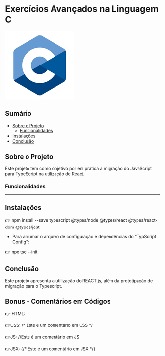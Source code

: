 # Exercícios Avançados na Linguagem C

![Descrição da Imagem](/c.png)

## Sumário

- [Sobre o Projeto](#sobre-o-projeto)
  - [Funcionalidades](#funcionalidades)
- [Instalações](#instalacao)
- [Conclusão](#conclusão)

## Sobre o Projeto

Este projeto tem como objetivo por em pratica a migração do JavaScript para TypeScript na utilização de React.

### Funcionalidades

-------------------------------------------------------------------

## Instalações

👉 npm install --save typescript @types/node @types/react @types/react-dom @types/jest

- Para arrumar o arquivo de configuração e dependências do "TypScript Config":

👉 npx tsc --init

## Conclusão

Este projeto apresenta a utilização do REACT.js, além da prototipação de migração para o Typescript.

## Bonus - Comentários em Códigos

👉 HTML:
<!-- Este é um comentário em HTML -->

👉CSS:
/* Este é um comentário em CSS */

👉JS:
//Este é um comentário em JS

👉JSX:
{/* Este é um comentário em JSX */}



